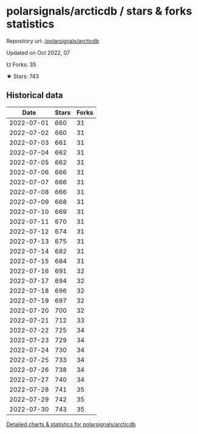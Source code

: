 # polarsignals/arcticdb / stars & forks statistics

Repository url: [/polarsignals/arcticdb](https://github.com/polarsignals/arcticdb)

Updated on Oct 2022, 07

☋ Forks: 35

★ Stars: 743

## Historical data
| Date | Stars | Forks |
|------|-------|-------|
| 2022-07-01 | 660 | 31 | 
| 2022-07-02 | 660 | 31 | 
| 2022-07-03 | 661 | 31 | 
| 2022-07-04 | 662 | 31 | 
| 2022-07-05 | 662 | 31 | 
| 2022-07-06 | 666 | 31 | 
| 2022-07-07 | 666 | 31 | 
| 2022-07-08 | 666 | 31 | 
| 2022-07-09 | 668 | 31 | 
| 2022-07-10 | 669 | 31 | 
| 2022-07-11 | 670 | 31 | 
| 2022-07-12 | 674 | 31 | 
| 2022-07-13 | 675 | 31 | 
| 2022-07-14 | 682 | 31 | 
| 2022-07-15 | 684 | 31 | 
| 2022-07-16 | 691 | 32 | 
| 2022-07-17 | 694 | 32 | 
| 2022-07-18 | 696 | 32 | 
| 2022-07-19 | 697 | 32 | 
| 2022-07-20 | 700 | 32 | 
| 2022-07-21 | 712 | 33 | 
| 2022-07-22 | 725 | 34 | 
| 2022-07-23 | 729 | 34 | 
| 2022-07-24 | 730 | 34 | 
| 2022-07-25 | 733 | 34 | 
| 2022-07-26 | 738 | 34 | 
| 2022-07-27 | 740 | 34 | 
| 2022-07-28 | 741 | 35 | 
| 2022-07-29 | 742 | 35 | 
| 2022-07-30 | 743 | 35 | 


[Detailed charts & statistics for polarsignals/arcticdb](https://reviewgithub.com/rep/polarsignals/arcticdb)
